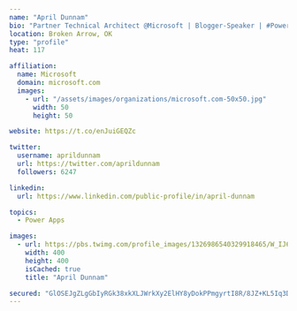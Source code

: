 ```yaml
---
name: "April Dunnam"
bio: "Partner Technical Architect @Microsoft | Blogger-Speaker | #PowerApps, #PowerAutomate, #Office365, #SharePoint | #WIT | #Karaoke Queen"
location: Broken Arrow, OK
type: "profile"
heat: 117

affiliation:
  name: Microsoft
  domain: microsoft.com
  images:
    - url: "/assets/images/organizations/microsoft.com-50x50.jpg"
      width: 50
      height: 50

website: https://t.co/enJuiGEQZc

twitter:
  username: aprildunnam
  url: https://twitter.com/aprildunnam
  followers: 6247

linkedin:
  url: https://www.linkedin.com/public-profile/in/april-dunnam

topics:
  - Power Apps

images:
  - url: https://pbs.twimg.com/profile_images/1326986540329918465/W_IJ6Ih2_400x400.jpg
    width: 400
    height: 400
    isCached: true
    title: "April Dunnam"

secured: "GlOSEJgZLgGbIyRGk38xkXLJWrkXy2ElHY8yDokPPmgyrtI8R/8JZ+KL5Iq3DpK46LHiUU1FNHArV+Tu5wds40pPI1vFRPM46ikxDS1U0Ci6mnR8FAkTK2bVRTRKUkzJLCKQc/vagvQ9UvUnRzqtfJ2SvpMtJSdBg29qPm2niNWnfUrKx3MFYZyT/ex+vrLsMDaYNnTOUJIwEVazAUZN+BWQlA7jaOR/lkjtg3xsPwT1UpPiS8i8unQytBqiF4Br1cmpq8QuM1g/hbiZqBYCnkgjl7BnBY5GK+Rd6ASrX3vvwV4NtIZEMunsfZdavq30pY2vkCcH5PqspBWfwtNzJ3mqQYhcP/jN7LB+dUYqdO2SuK5IBksLRPXS44Qav/hPI4cRXexLVTKIoLKToh87ENFU6NX1Gf8YH/KHvYEokeE=;eTMEjfoF1l9hZ0dX+u6DPQ=="
---
```


